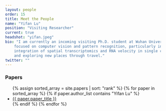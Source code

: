 ```yaml
---
layout: people
order: 15
title: Meet the People
name: "Yifan Lu"
position: "Visiting Researcher"
current: true
headshot: "yifan.jpeg"
bio: "I am currently an incoming visiting Ph.D. student at Wuhan University, specializing in Information and Communication Engineering under the guidance of Prof. Jiayi Ma. My earlier research 
    focused on computer vision and pattern recognition, particularly in 3D vision and feature matching. Intrigued by computational biology, I've shifted my interests towards the 
    integration of spatial transcriptomics and RNA velocity in single cells, and actively expanding my knowledge in biology. Beyond academics, I enjoy activities like ping pong 
    and exploring new places through travel."
twitter: ""
---
```


<div class="bigspacer"></div>
<h3>Papers</h3>
<div class="spacer"></div>
<ul>
    {% assign sorted_array = site.papers | sort: "rank" %}
    {% for paper in sorted_array %}
        {% if paper.author_list contains "Yifan Lu" %}
            <li><a href="{{ paper.url }}">{{ paper.paper_title }}</a></li>
        {% endif %}
    {% endfor %}
</ul>

